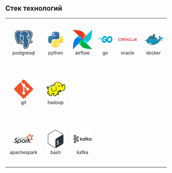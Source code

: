 <!--
## 👋
-->

<h2 align="left" id="stack">Стек технологий</h2>
<table width='100%' cellspacing="0" cellpadding="0">
    <tr/>
    <tr>      
        <td align="center" width="150" height="150">
            <a href="#stack">
                <img src="https://github.com/devicons/devicon/blob/master/icons/postgresql/postgresql-original.svg"
                     alt="postgresql" width="60" height="60"/>
            </a>
            <br>postgresql
        </td>      
        <td align="center" width="150" height="150">
            <a href="#stack">
                <img src="https://github.com/devicons/devicon/blob/master/icons/python/python-original.svg" alt="python"
                     width="60" height="60"/>
            </a>
            <br>python
        </td>
        <td align="center" width="150" height="150">
            <a href="#stack">
                <img src="https://github.com/devicons/devicon/blob/master/icons/apacheairflow/apacheairflow-original.svg"
                     width="60" height="60" alt="airflow"/>
            </a>
            <br>airflow
        </td>
        <td align="center" width="150" height="150">
            <a href="#stack">
                <img src="https://github.com/devicons/devicon/blob/master/icons/go/go-original-wordmark.svg" width="60"
                     height="60" alt="go"/>
            </a>
            <br>go
        </td>
        <td align="center" width="150" height="150">
            <a href="#stack">
                <img src="https://github.com/devicons/devicon/blob/master/icons/oracle/oracle-original.svg" alt="oracle"
                     width="60" height="60"/>
            </a>
            <br>oracle
        </td>
        <td align="center" width="150" height="150">
            <a href="#stack">
                <img src="https://github.com/devicons/devicon/blob/master/icons/docker/docker-original.svg" alt="docker"
                     width="60" height="60"/>
            </a>
            <br>docker
        </td>
    </tr>
    <tr>
<!--         <td align="center" width="150" height="150">
            <a href="#stack">
                <img src="https://github.com/devicons/devicon/blob/master/icons/pycharm/pycharm-original.svg"
                     alt="pycharm" width="60" height="60"/>
            </a>
            <br>pycharm
        </td> -->
<!--         <td align="center" width="150" height="150">
            <a href="#stack">
                <img src="https://github.com/devicons/devicon/blob/master/icons/goland/goland-original.svg" alt="goland"
                     width="60" height="60"/>
            </a>
            <br>goland
        </td> -->
<!--         <td align="center" width="150" height="150">
            <a href="#stack">
                <img src="https://github.com/devicons/devicon/blob/master/icons/datagrip/datagrip-original.svg"
                     alt="datagrip" width="60" height="60"/>
            </a>
            <br>datagrip
        </td> -->
<!--         <td align="center" width="150" height="150">
            <a href="#stack">
                <img src="https://github.com/devicons/devicon/blob/master/icons/dbeaver/dbeaver-original.svg"
                     alt="dbeaver" width="60" height="60"/>
            </a>
            <br>dbeaver
        </td> -->
        <td align="center" width="150" height="150">
            <a href="#stack">
                <img src="https://github.com/devicons/devicon/blob/master/icons/git/git-original.svg" width="60"
                     height="60" alt="git"/>
            </a>
            <br>git
        </td>
        <td align="center" width="150" height="150">
            <a href="#stack">
                <img src="https://github.com/devicons/devicon/blob/master/icons/hadoop/hadoop-original.svg" alt="hadoop"
                     width="60" height="60"/>
            </a>
            <br>hadoop
        </td>
    </tr>
    <tr>
        <td align="center" width="150" height="150">
            <a href="#stack">
                <img src="https://github.com/devicons/devicon/blob/master/icons/apachespark/apachespark-original-wordmark.svg"
                     alt="apachespark" width="60" height="60"/>
            </a>
            <br>apachespark
        </td>
        <td align="center" width="150" height="150">
            <a href="#stack">
                <img src="https://github.com/devicons/devicon/blob/master/icons/bash/bash-original.svg" alt="bash"
                     width="60" height="60"/>
            </a>
            <br>bash
        </td>
<!--         <td align="center" width="150" height="150">
            <a href="#stack">
                <img src="https://github.com/devicons/devicon/blob/master/icons/postman/postman-original.svg"
                     alt="postman" width="60" height="60"/>
            </a>
            <br>postman
        </td> -->
<!--         <td align="center" width="150" height="150">
            <a href="#stack">
                <img src="https://github.com/devicons/devicon/blob/master/icons/redis/redis-original.svg" alt="redis"
                     width="60" height="60"/>
            </a>
            <br>redis
        </td>       -->
        <td align="center" width="150" height="150">
            <a href="#stack">
                <img src="https://github.com/devicons/devicon/blob/master/icons/apachekafka/apachekafka-original-wordmark.svg"
                     alt="apachekafka" width="60" height="60"/>
            </a>
            <br>kafka
        </td>
<!--         <td align="center" width="150" height="150">
            <a href="#stack">
                <img src="https://github.com/devicons/devicon/blob/master/icons/grpc/grpc-plain.svg" alt="grpc"
                     width="60" height="60"/>
            </a>
            <br>grpc
        </td> -->
    </tr>
</table>

<!--
**SKharchenko87/SKharchenko87** is a ✨ _special_ ✨ repository because its `README.md` (this file) appears on your GitHub profile.

Here are some ideas to get you started:

- 🔭 I’m currently working on ...
- 🌱 I’m currently learning ...
- 👯 I’m looking to collaborate on ...
- 🤔 I’m looking for help with ...
- 💬 Ask me about ...
- 📫 How to reach me: ...
- 😄 Pronouns: ...
- ⚡ Fun fact: ...
-->
